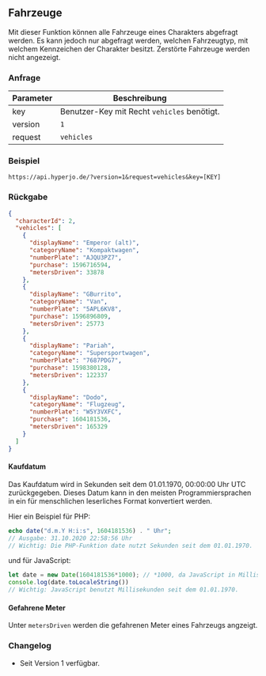 ## Fahrzeuge

Mit dieser Funktion können alle Fahrzeuge eines Charakters abgefragt werden. Es kann jedoch nur abgefragt werden, welchen Fahrzeugtyp, mit welchem Kennzeichen der Charakter besitzt. Zerstörte Fahrzeuge werden nicht angezeigt.

### Anfrage

| Parameter | Beschreibung |
| --- | --- |
| key | Benutzer-Key mit Recht `vehicles` benötigt. |
| version | `1` |
| request | `vehicles` |

### Beispiel

`https://api.hyperjo.de/?version=1&request=vehicles&key=[KEY]`

### Rückgabe

```json
{
  "characterId": 2,
  "vehicles": [
    {
      "displayName": "Emperor (alt)",
      "categoryName": "Kompaktwagen",
      "numberPlate": "AJQU3PZ7",
      "purchase": 1596716594,
      "metersDriven": 33878
    },
    {
      "displayName": "GBurrito",
      "categoryName": "Van",
      "numberPlate": "5APL6KV8",
      "purchase": 1596896809,
      "metersDriven": 25773
    },
    {
      "displayName": "Pariah",
      "categoryName": "Supersportwagen",
      "numberPlate": "7687PDG7",
      "purchase": 1598380128,
      "metersDriven": 122337
    },
    {
      "displayName": "Dodo",
      "categoryName": "Flugzeug",
      "numberPlate": "W5Y3VXFC",
      "purchase": 1604181536,
      "metersDriven": 165329
    }
  ]
}
```

#### Kaufdatum
Das Kaufdatum wird in Sekunden seit dem 01.01.1970, 00:00:00 Uhr UTC zurückgegeben. Dieses Datum kann 
in den meisten Programmiersprachen in ein für menschlichen leserliches Format konvertiert werden.

Hier ein Beispiel für PHP:
```php
echo date("d.m.Y H:i:s", 1604181536) . " Uhr";
// Ausgabe: 31.10.2020 22:58:56 Uhr
// Wichtig: Die PHP-Funktion date nutzt Sekunden seit dem 01.01.1970.
```
und für JavaScript:
```javascript
let date = new Date(1604181536*1000); // *1000, da JavaScript in Millisekunden rechnet.
console.log(date.toLocaleString())
// Wichtig: JavaScript benutzt Millisekunden seit dem 01.01.1970.
```

#### Gefahrene Meter
Unter `metersDriven` werden die gefahrenen Meter eines Fahrzeugs angzeigt.

### Changelog

- Seit Version 1 verfügbar.